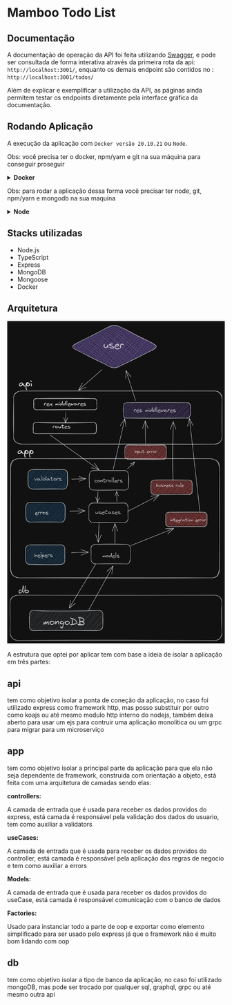 # Mamboo Todo List

## Documentação

A documentação de operação da API foi feita utilizando [Swagger](https://swagger.io), e pode ser consultada de forma interativa através da primeira rota da api: `http://localhost:3001/`, enquanto os demais endpoint são contidos no : `http://localhost:3001/todos/`

Além de explicar e exemplificar a utilização da API, as páginas ainda permitem testar os endpoints diretamente pela interface gráfica da documentação.

## Rodando Aplicação

A execução da aplicação com `Docker versão 20.10.21` ou `Node`.

Obs: você precisa ter o docker, npm/yarn e git na sua máquina para conseguir proseguir
<details>
  <summary><b>Docker</b></summary><br>



1. Clone o projeto

```bash
  git clone git@github.com:RoyMusthang/mamboo-todo.git
```

2. Entre no diretório do projeto

```bash
  cd mamboo-todo
```

3. Suba a orquestração de containers

```bash
  npm run compose:up
```

4. A aplicação poderá ser acessada através de

```bash
  http://localhost:3001/todos
```

5. Para encerrar a aplicação basta executar o comando

```bash
  npm run compose:down
```

</details>

Obs: para rodar a aplicação dessa forma você precisar ter node, git, npm/yarn e mongodb na sua maquina
<details>
  <summary><b>Node</b></summary><br>


1. Clone o projeto

```bash
    git clone git@github.com:RoyMusthang/mamboo-todo.git
```

2. Entre no diretório do projeto

```bash
  cd Mamboo-Kanban-API
```

3. Instale as dependências

```bash
  npm install
```

4. Rode a aplicação

```bash
  npm start
```

5. A aplicação poderá ser acessada através de

```bash
  http://localhost:3001/todos
```

</details>

## Stacks utilizadas

* Node.js
* TypeScript
* Express
* MongoDB
* Mongoose
* Docker


## Arquitetura

![Diagrama da arquitetura](/arch.png "Diagrama da arquitetura")

A estrutura que optei por aplicar tem com base a ideia de isolar a aplicação em três partes:

  ## api

  <p>  
  tem como objetivo isolar a ponta de coneção da aplicação, no caso foi utilizado express como framework http, mas posso substituir por outro como koajs ou até mesmo modulo http interno do nodejs, também deixa aberto para usar um ejs para contruir uma aplicação monolitica ou um grpc para migrar para um microserviço
  </p>

  ## app

  <p>tem como objetivo isolar a principal parte da aplicação para que ela não seja dependente de framework, construida com orientação a objeto, está feita com uma arquitetura de camadas sendo elas: </p>
  <b>controllers:</b>
  <p>
    A camada de entrada que é usada para receber os dados providos do express, está camada é responsável pela validação dos dados do usuario, tem como auxiliar a validators
  </p>
  <b>useCases:</b>
  <p>
    A camada de entrada que é usada para receber os dados providos do controller, está camada é responsável pela aplicação das regras de negocio e tem como auxiliar a errors
  </p>
  <b>Models:</b>
  <p>
    A camada de entrada que é usada para receber os dados providos do useCase, está camada é responsável comunicação com o banco de dados
  </p>

  <b>Factories:</b>
  <p>
    Usado para instanciar todo a parte de oop e exportar como elemento simplificado para ser usado pelo express já que o framework não é muito bom lidando com oop
  </p>
    
  ## db
  <p>
    tem como objetivo isolar a tipo de banco da aplicação, no caso foi utilizado mongoDB, mas pode ser trocado por qualquer sql, graphql, grpc ou até mesmo outra api
  
  </p>
